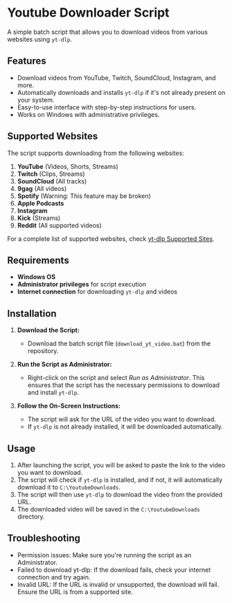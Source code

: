 # Youtube Downloader Script

A simple batch script that allows you to download videos from various websites using `yt-dlp`.

## Features

- Download videos from YouTube, Twitch, SoundCloud, Instagram, and more.
- Automatically downloads and installs `yt-dlp` if it's not already present on your system.
- Easy-to-use interface with step-by-step instructions for users.
- Works on Windows with administrative privileges.

## Supported Websites

The script supports downloading from the following websites:

1. **YouTube** (Videos, Shorts, Streams)
2. **Twitch** (Clips, Streams)
3. **SoundCloud** (All tracks)
4. **9gag** (All videos)
5. **Spotify** (Warning: This feature may be broken)
6. **Apple Podcasts**
7. **Instagram**
8. **Kick** (Streams)
9. **Reddit** (All supported videos)

For a complete list of supported websites, check [yt-dlp Supported Sites](https://github.com/yt-dlp/yt-dlp/blob/master/supportedsites.md).

## Requirements

- **Windows OS**
- **Administrator privileges** for script execution
- **Internet connection** for downloading `yt-dlp` and videos

## Installation

1. **Download the Script:**
   - Download the batch script file (`download_yt_video.bat`) from the repository.
   
2. **Run the Script as Administrator:**
   - Right-click on the script and select *Run as Administrator*. This ensures that the script has the necessary permissions to download and install `yt-dlp`.

3. **Follow the On-Screen Instructions:**
   - The script will ask for the URL of the video you want to download.
   - If `yt-dlp` is not already installed, it will be downloaded automatically.

## Usage

1. After launching the script, you will be asked to paste the link to the video you want to download.
2. The script will check if `yt-dlp` is installed, and if not, it will automatically download it to `C:\YoutubeDownloads`.
3. The script will then use `yt-dlp` to download the video from the provided URL.
4. The downloaded video will be saved in the `C:\YoutubeDownloads` directory.

## Troubleshooting
- Permission issues: Make sure you're running the script as an Administrator.
- Failed to download yt-dlp: If the download fails, check your internet connection and try again.
- Invalid URL: If the URL is invalid or unsupported, the download will fail. Ensure the URL is from a supported site.
